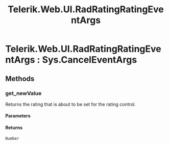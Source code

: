 ﻿---
title: Telerik.Web.UI.RadRatingRatingEventArgs
page_title: Client-side API Reference
description: Client-side API Reference
---

# Telerik.Web.UI.RadRatingRatingEventArgs : Sys.CancelEventArgs 

## Methods

###  get_newValue

Returns the rating that is about to be set for the rating control.

#### Parameters

#### Returns

`Number` 
